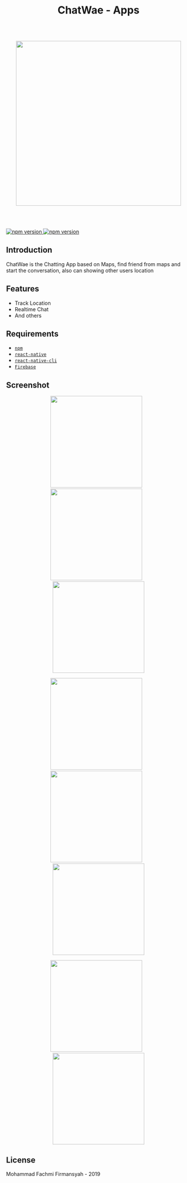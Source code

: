 <h1 align="center">ChatWae - Apps</h1><br/><br/>

<p align="center">
  <img src="https://user-images.githubusercontent.com/52324743/66672306-2dd2ae00-ec88-11e9-9319-f4bb56f402fb.png" width="450"/>
</p>



<br/><br/>

<a href="#">
  <img src="https://img.shields.io/badge/React%20Native-0.60-blue.svg?style=flat-square" alt="npm version">
</a>
<a href="#">
  <img src="https://img.shields.io/badge/Firebase-7.2.0-yellow.svg?style=flat-square" alt="npm version">
</a>


## Introduction

ChatWae is the Chatting App based on Maps, find friend from maps and start the conversation, also can showing other users location


## Features
* Track Location
* Realtime Chat
* And others

## Requirements
* [`npm`](https://www.npmjs.com/get-npm)
* [`react-native`](https://facebook.github.io/react-native/docs/getting-started)
* [`react-native-cli`](https://facebook.github.io/react-native/docs/getting-started)
* [`Firebase`](https://firebase.google.com/)
 
## Screenshot
  <p align="center">
    <span>
      <img src="https://user-images.githubusercontent.com/52324743/66675310-46929200-ec8f-11e9-9ea0-86646891c8b1.png" width="250px" />
      &nbsp;&nbsp;
      <img src="https://user-images.githubusercontent.com/52324743/66672738-2bbd1f00-ec89-11e9-9156-917f8d38efb3.png" width="250px" />
      &nbsp;&nbsp;
      <img src="https://user-images.githubusercontent.com/52324743/66672907-a8e89400-ec89-11e9-8a2d-d896ce314f07.png" width="250px" />
    </span>
    
  </p>
   <p align="center">
    <span>
     <img src="https://user-images.githubusercontent.com/52324743/66672997-dc2b2300-ec89-11e9-9ee8-c2707c9f3704.png" width="250px" />
      &nbsp;&nbsp;
      <img src="https://user-images.githubusercontent.com/52324743/66673420-b81c1180-ec8a-11e9-8433-93a5b41dd9b0.png" width="250px" />
      &nbsp;&nbsp;
      <img src="https://user-images.githubusercontent.com/52324743/66675991-c0774b00-ec90-11e9-826b-a56d9b229ccc.png" width="250px" />
    </span>
  </p>
   <p align="center">
    <span>
     <img src="https://user-images.githubusercontent.com/52324743/66673600-1ba63f00-ec8b-11e9-9944-28ac505b26b9.png" width="250px" />
      &nbsp;&nbsp;
      <img src="https://user-images.githubusercontent.com/52324743/66673687-45f7fc80-ec8b-11e9-8da5-1173cf2379e5.png" width="250px" />
    </span>
    
  </p>
   
## License
Mohammad Fachmi Firmansyah - 2019

